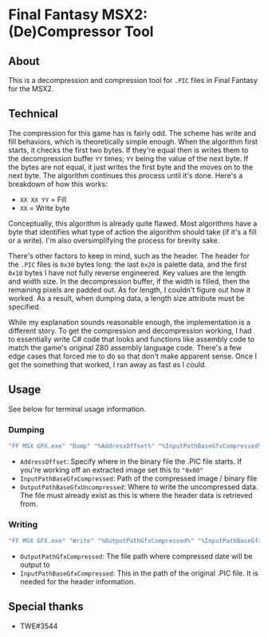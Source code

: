 # Final Fantasy MSX2: (De)Compressor Tool
## About

This is a decompression and compression tool for `.PIC` files in Final Fantasy for the MSX2.

## Technical
The compression for this game has is fairly odd. The scheme has write and fill behaviors, which is theoretically simple enough. When the algorithm first starts, it checks the first two bytes. If they're equal then is writes them to the decompression buffer `YY` times; `YY` being the value of the next byte. If the bytes are not equal, it just writes the first byte and the moves on to the next byte. The algorithm continues this process until it's done. Here's a breakdown of how this works:
* `XX XX YY` = Fill
* `XX` = Write byte

Conceptually, this algorithm is already quite flawed. Most algorithms have a byte that identifies what type of action the algorithm should take (if it's a fill or a write). I'm also oversimplifying the process for brevity sake.

There's other factors to keep in mind, such as the header. The header for the `.PIC` files is `0x30` bytes long: the last `0x20` is palette data, and the first `0x10` bytes I have not fully reverse engineered. Key values are the length and width size. In the decompression buffer, if the width is filled, then the remaining pixels are padded out. As for length, I couldn't figure out how it worked. As a result, when dumping data, a length size attribute must be specified.

While my explanation sounds reasonable enough, the implementation is a different story. To get the compression and decompression working, I had to essentially write C# code that looks and functions like assembly code to match the game's original Z80 assembly language code. There's a few edge cases that forced me to do so that don't make apparent sense. Once I got the something that worked, I ran away as fast as I could.

## Usage
See below for terminal usage information.

### Dumping
```bash
"FF MSX GFX.exe" "Dump" "%AddressOffset%" "%InputPathBaseGfxCompressed%" "%OutputPathBaseGfxUncompressed%"
```

* `AddressOffset`: Specify where in the binary file the .PIC file starts. If you're working off an extracted image set this to `"0x00"`
* `InputPathBaseGfxCompressed`: Path of the compressed image / binary file
* `OutputPathBaseGfxUncompressed`: Where to write the uncompressed data. The file must already exist as this is where the header data is retrieved from.

### Writing

```bash
"FF MSX GFX.exe" "Write" "%OutputPathGfxCompressed%" "%InputPathBaseGfxCompressed%"
```
* `OutputPathGfxCompressed`: The file path where compressed date will be output to
* `InputPathBaseGfxCompressed`: This in the path of the original .PIC file. It is needed for the header information.

## Special thanks
* TWE#3544